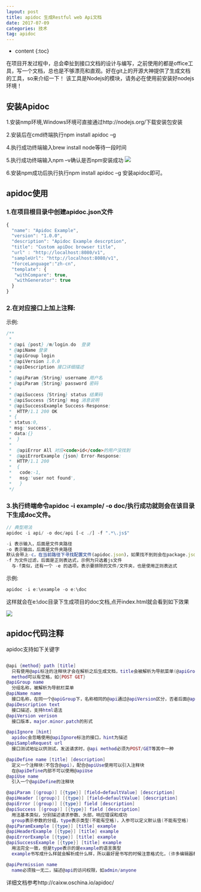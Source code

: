 ```yaml
---
layout: post
title: apidoc 生成Restful web Api文档
date: 2017-07-09  
categories: 技术
tag: apidoc
---
```

* content
{:toc}

在项目开发过程中，总会牵扯到接口文档的设计与编写，之前使用的都是office工具，写一个文档，总也是不够漂亮和直观。好在git上的开源大神提供了生成文档的工具，so来介绍一下！ 
该工具是Nodejs的模块，请务必在使用前安装好nodejs环境！

<!-- more -->

## 安装Apidoc

1.安装nmp环境,Windows环境可直接通过http://nodejs.org/下载安装包安装

2.安装后在cmd终端执行npm install apidoc –g

4.执行成功终端输入brew install node等待一段时间

5.执行成功终端输入npm –v确认是否npm安装成功
[![](http://7xt682.com2.z0.glb.clouddn.com/apidoc1.png)](http://7xt682.com2.z0.glb.clouddn.com/apidoc1.png)


6.安装npm成功后执行执行npm install apidoc –g 安装apidoc即可。

## apidoc使用

### 1.在项目根目录中创建apidoc.json文件

```javascript
{
  "name": "Apidoc Example",
  "version": "1.0.0",
  "description": "Apidoc Example descrption",
  "title": "Custom apiDoc browser title",
  "url" : "http://localhost:8080/v1",
  "sampleUrl": "http://localhost:8080/v1",
  "forceLanguage":"zh-cn",
  "template": {
   "withCompare": true,
   "withGenerator": true
  }
}
```
### 2.在对应接口上加上注释:

示例:

```java
/**
 *
 * @api {post} /m/login.do  登录
 * @apiName 登录
 * @apiGroup login
 * @apiVersion 1.0.0
 * @apiDescription 接口详细描述
 *
 * @apiParam {String} username 用户名
 * @apiParam {String} password 密码
 *
 * @apiSuccess {String} status 结果码
 * @apiSuccess {String} msg 消息说明
 * @apiSuccessExample Success-Response:
 *  HTTP/1.1 200 OK
 * {
 * status:0,
 * msg:'success',
 * data:{}
 *  }
 *
 *  @apiError All 对应<code>id</code>的用户没找到
 *  @apiErrorExample {json} Error-Response:
 *  HTTP/1.1 200
 *  {
 *   code:-1,
 *   msg:'user not found',
 *   }
 */
```
### 3.执行终端命令apidoc -i example/ -o doc/执行成功就则会在该目录下生成doc文件。

```javascript
// 典型用法
apidoc -i api/ -o doc/api [-c ./] -f ".*\.js$"

-i 表示输入，后面是文件夹路径
-o 表示输出，后面是文件夹路径
默认会带上-c，在当前路径下寻找配置文件(apidoc.json)，如果找不到则会在package.json中寻找 "apidoc": { }
-f 为文件过滤，后面是正则表达式，示例为只选着js文件
  与-f类似，还有一个 -e 的选项，表示要排除的文件/文件夹，也是使用正则表达式
```
示例:

```javascript
apidoc -i e:\example -o e:\doc
```

这样就会在e:\doc目录下生成项目的doc文档,点开index.html就会看到如下效果

[![](http://7xt682.com2.z0.glb.clouddn.com/apidoc2.png)](http://7xt682.com2.z0.glb.clouddn.com/apidoc2.png)

 

## apidoc代码注释

apidoc支持如下关键字
```lua

@api {method} path [title]
  只有使用@api标注的注释块才会在解析之后生成文档，title会被解析为导航菜单(@apiGroup)下的小菜单
  method可以有空格，如{POST GET}
@apiGroup name
  分组名称，被解析为导航栏菜单
@apiName name
  接口名称，在同一个@apiGroup下，名称相同的@api通过@apiVersion区分，否者后面@api会覆盖前面定义的@api
@apiDescription text
  接口描述，支持html语法
@apiVersion verison
  接口版本，major.minor.patch的形式

@apiIgnore [hint]
  apidoc会忽略使用@apiIgnore标注的接口，hint为描述
@apiSampleRequest url
  接口测试地址以供测试，发送请求时，@api method必须为POST/GET等其中一种

@apiDefine name [title] [description]
  定义一个注释块(不包含@api)，配合@apiUse使用可以引入注释块
  在@apiDefine内部不可以使用@apiUse
@apiUse name
  引入一个@apiDefine的注释块

@apiParam [(group)] [{type}] [field=defaultValue] [description]
@apiHeader [(group)] [{type}] [field=defaultValue] [description]
@apiError [(group)] [{type}] field [description]
@apiSuccess [(group)] [{type}] field [description]
  用法基本类似，分别描述请求参数、头部，响应错误和成功
  group表示参数的分组，type表示类型(不能有空格)，入参可以定义默认值(不能有空格)
@apiParamExample [{type}] [title] example
@apiHeaderExample [{type}] [title] example
@apiErrorExample [{type}] [title] example
@apiSuccessExample [{type}] [title] example
  用法完全一致，但是type表示的是example的语言类型
  example书写成什么样就会解析成什么样，所以最好是书写的时候注意格式化，(许多编辑器都有列模式，可以使用列模式快速对代码添加*号)

@apiPermission name
  name必须独一无二，描述@api的访问权限，如admin/anyone
```
详细文档参考http://caixw.oschina.io/apidoc/
